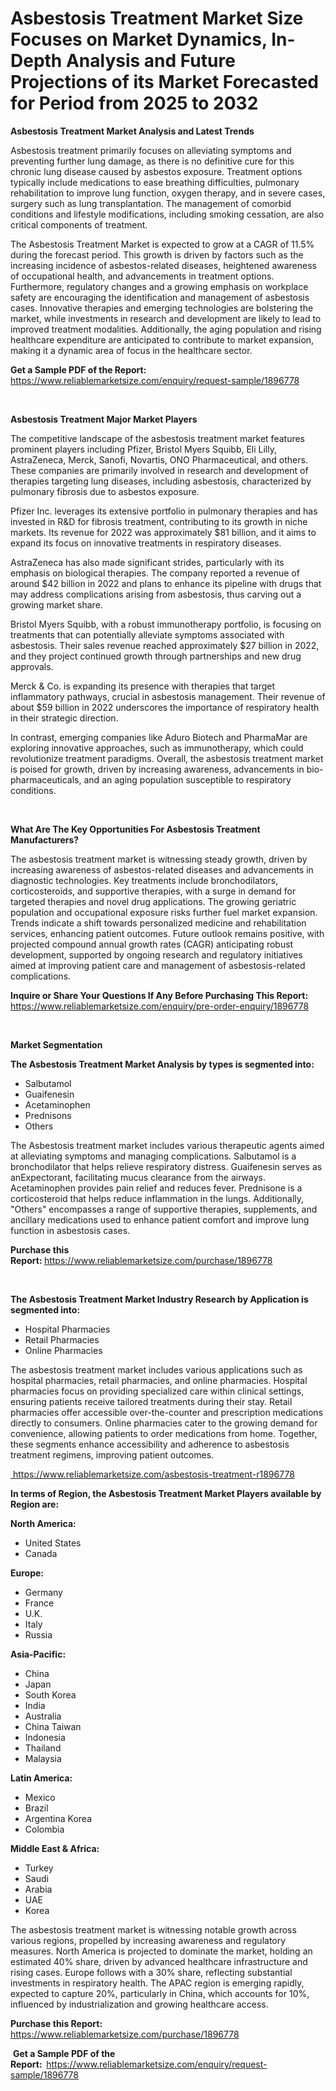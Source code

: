 <p><h1>Asbestosis Treatment Market Size Focuses on Market Dynamics, In-Depth Analysis and Future Projections of its Market Forecasted for Period from 2025 to 2032</h1></p><p><strong>Asbestosis Treatment Market Analysis and Latest Trends</strong></p>
<p><p>Asbestosis treatment primarily focuses on alleviating symptoms and preventing further lung damage, as there is no definitive cure for this chronic lung disease caused by asbestos exposure. Treatment options typically include medications to ease breathing difficulties, pulmonary rehabilitation to improve lung function, oxygen therapy, and in severe cases, surgery such as lung transplantation. The management of comorbid conditions and lifestyle modifications, including smoking cessation, are also critical components of treatment.</p><p>The Asbestosis Treatment Market is expected to grow at a CAGR of 11.5% during the forecast period. This growth is driven by factors such as the increasing incidence of asbestos-related diseases, heightened awareness of occupational health, and advancements in treatment options. Furthermore, regulatory changes and a growing emphasis on workplace safety are encouraging the identification and management of asbestosis cases. Innovative therapies and emerging technologies are bolstering the market, while investments in research and development are likely to lead to improved treatment modalities. Additionally, the aging population and rising healthcare expenditure are anticipated to contribute to market expansion, making it a dynamic area of focus in the healthcare sector.</p></p>
<p><strong>Get a Sample PDF of the Report:&nbsp;</strong> <a href="https://www.reliablemarketsize.com/enquiry/request-sample/1896778?utm_campaign=2337&utm_medium=2&utm_source=Github&utm_content=ia&utm_term=19042025&utm_id=asbestosis-treatment">https://www.reliablemarketsize.com/enquiry/request-sample/1896778</a></p>
<p>&nbsp;</p>
<p><strong>Asbestosis Treatment Major Market Players</strong></p>
<p><p>The competitive landscape of the asbestosis treatment market features prominent players including Pfizer, Bristol Myers Squibb, Eli Lilly, AstraZeneca, Merck, Sanofi, Novartis, ONO Pharmaceutical, and others. These companies are primarily involved in research and development of therapies targeting lung diseases, including asbestosis, characterized by pulmonary fibrosis due to asbestos exposure.</p><p>Pfizer Inc. leverages its extensive portfolio in pulmonary therapies and has invested in R&D for fibrosis treatment, contributing to its growth in niche markets. Its revenue for 2022 was approximately $81 billion, and it aims to expand its focus on innovative treatments in respiratory diseases.</p><p>AstraZeneca has also made significant strides, particularly with its emphasis on biological therapies. The company reported a revenue of around $42 billion in 2022 and plans to enhance its pipeline with drugs that may address complications arising from asbestosis, thus carving out a growing market share.</p><p>Bristol Myers Squibb, with a robust immunotherapy portfolio, is focusing on treatments that can potentially alleviate symptoms associated with asbestosis. Their sales revenue reached approximately $27 billion in 2022, and they project continued growth through partnerships and new drug approvals.</p><p>Merck & Co. is expanding its presence with therapies that target inflammatory pathways, crucial in asbestosis management. Their revenue of about $59 billion in 2022 underscores the importance of respiratory health in their strategic direction.</p><p>In contrast, emerging companies like Aduro Biotech and PharmaMar are exploring innovative approaches, such as immunotherapy, which could revolutionize treatment paradigms. Overall, the asbestosis treatment market is poised for growth, driven by increasing awareness, advancements in bio-pharmaceuticals, and an aging population susceptible to respiratory conditions.</p></p>
<p>&nbsp;</p>
<p><strong>What Are The Key Opportunities For Asbestosis Treatment Manufacturers?</strong></p>
<p><p>The asbestosis treatment market is witnessing steady growth, driven by increasing awareness of asbestos-related diseases and advancements in diagnostic technologies. Key treatments include bronchodilators, corticosteroids, and supportive therapies, with a surge in demand for targeted therapies and novel drug applications. The growing geriatric population and occupational exposure risks further fuel market expansion. Trends indicate a shift towards personalized medicine and rehabilitation services, enhancing patient outcomes. Future outlook remains positive, with projected compound annual growth rates (CAGR) anticipating robust development, supported by ongoing research and regulatory initiatives aimed at improving patient care and management of asbestosis-related complications.</p></p>
<p><strong>Inquire or Share Your Questions If Any Before Purchasing This Report:</strong> <a href="https://www.reliablemarketsize.com/enquiry/pre-order-enquiry/1896778?utm_campaign=2337&utm_medium=2&utm_source=Github&utm_content=ia&utm_term=19042025&utm_id=asbestosis-treatment">https://www.reliablemarketsize.com/enquiry/pre-order-enquiry/1896778</a></p>
<p>&nbsp;</p>
<p><strong>Market Segmentation</strong></p>
<p><strong>The Asbestosis Treatment Market Analysis by types is segmented into:</strong></p>
<p><ul><li>Salbutamol</li><li>Guaifenesin</li><li>Acetaminophen</li><li>Prednisons</li><li>Others</li></ul></p>
<p><p>The Asbestosis treatment market includes various therapeutic agents aimed at alleviating symptoms and managing complications. Salbutamol is a bronchodilator that helps relieve respiratory distress. Guaifenesin serves as anExpectorant, facilitating mucus clearance from the airways. Acetaminophen provides pain relief and reduces fever. Prednisone is a corticosteroid that helps reduce inflammation in the lungs. Additionally, "Others" encompasses a range of supportive therapies, supplements, and ancillary medications used to enhance patient comfort and improve lung function in asbestosis cases.</p></p>
<p><strong>Purchase this Report:&nbsp;</strong><a href="https://www.reliablemarketsize.com/purchase/1896778?utm_campaign=2337&utm_medium=2&utm_source=Github&utm_content=ia&utm_term=19042025&utm_id=asbestosis-treatment">https://www.reliablemarketsize.com/purchase/1896778</a></p>
<p>&nbsp;</p>
<p><strong>The Asbestosis Treatment Market Industry Research by Application is segmented into:</strong></p>
<p><ul><li>Hospital Pharmacies</li><li>Retail Pharmacies</li><li>Online Pharmacies</li></ul></p>
<p><p>The asbestosis treatment market includes various applications such as hospital pharmacies, retail pharmacies, and online pharmacies. Hospital pharmacies focus on providing specialized care within clinical settings, ensuring patients receive tailored treatments during their stay. Retail pharmacies offer accessible over-the-counter and prescription medications directly to consumers. Online pharmacies cater to the growing demand for convenience, allowing patients to order medications from home. Together, these segments enhance accessibility and adherence to asbestosis treatment regimens, improving patient outcomes.</p></p>
<p><a href="https://www.reliablemarketsize.com/asbestosis-treatment-r1896778?utm_campaign=2337&utm_medium=2&utm_source=Github&utm_content=ia&utm_term=19042025&utm_id=asbestosis-treatment">&nbsp;https://www.reliablemarketsize.com/asbestosis-treatment-r1896778</a></p>
<p><strong>In terms of Region, the Asbestosis Treatment Market Players available by Region are:</strong></p>
<p>
    <p> <strong> North America: </strong>
        <ul>
            <li>United States</li>
            <li>Canada</li>
        </ul>
        </p> 
    <p> <strong> Europe: </strong>
        <ul>
            <li>Germany</li>
            <li>France</li>
            <li>U.K.</li>
            <li>Italy</li>
            <li>Russia</li>
        </ul>
        </p> 
    <p> <strong> Asia-Pacific: </strong>
        <ul>
            <li>China</li>
            <li>Japan</li>
            <li>South Korea</li>
            <li>India</li>
            <li>Australia</li>
            <li>China Taiwan</li>
            <li>Indonesia</li>
            <li>Thailand</li>
            <li>Malaysia</li>
        </ul>
        </p> 
    <p> <strong> Latin America: </strong>
        <ul>
            <li>Mexico</li>
            <li>Brazil</li>
            <li>Argentina Korea</li>
            <li>Colombia</li>
        </ul>
        </p> 
    <p> <strong> Middle East & Africa: </strong>
        <ul>
            <li>Turkey</li>
            <li>Saudi</li>
            <li>Arabia</li>
            <li>UAE</li>
            <li>Korea</li>
        </ul>
    </p>
    </p>
<p><p>The asbestosis treatment market is witnessing notable growth across various regions, propelled by increasing awareness and regulatory measures. North America is projected to dominate the market, holding an estimated 40% share, driven by advanced healthcare infrastructure and rising cases. Europe follows with a 30% share, reflecting substantial investments in respiratory health. The APAC region is emerging rapidly, expected to capture 20%, particularly in China, which accounts for 10%, influenced by industrialization and growing healthcare access.</p></p>
<p><strong>Purchase this Report: </strong><a href="https://www.reliablemarketsize.com/purchase/1896778?utm_campaign=2337&utm_medium=2&utm_source=Github&utm_content=ia&utm_term=19042025&utm_id=asbestosis-treatment">https://www.reliablemarketsize.com/purchase/1896778</a></p>
<p>&nbsp;<strong>Get a Sample PDF of the Report:&nbsp;&nbsp;</strong><a href="https://www.reliablemarketsize.com/enquiry/request-sample/1896778?utm_campaign=2337&utm_medium=2&utm_source=Github&utm_content=ia&utm_term=19042025&utm_id=asbestosis-treatment">https://www.reliablemarketsize.com/enquiry/request-sample/1896778</a></p>
<p><strong></strong></p>
<p><p></p><p></p><p></p></p>